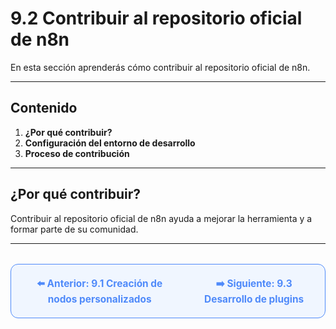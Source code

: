 # 9.2 Contribuir al repositorio oficial de n8n

En esta sección aprenderás cómo contribuir al repositorio oficial de n8n.

---

## Contenido

1. **¿Por qué contribuir?**
2. **Configuración del entorno de desarrollo**
3. **Proceso de contribución**

---

## ¿Por qué contribuir?
Contribuir al repositorio oficial de n8n ayuda a mejorar la herramienta y a formar parte de su comunidad.

---

<div align="center" style="border: 1px solid #4F8AFA; border-radius: 12px; padding: 20px; background: #f0f6ff; margin-top: 32px; display: flex; justify-content: center; gap: 32px;">
  <a href="9.1.%20Creación%20de%20nodos%20personalizados%20(TypeScript%20Node.js).md" style="text-decoration:none; font-weight: bold; color: #4F8AFA; font-size: 1.1em;">⬅️ Anterior: 9.1 Creación de nodos personalizados</a>
  <a href="9.3.%20Desarrollo%20de%20plugins.md" style="text-decoration:none; font-weight: bold; color: #4F8AFA; font-size: 1.1em;">➡️ Siguiente: 9.3 Desarrollo de plugins</a>
</div>
